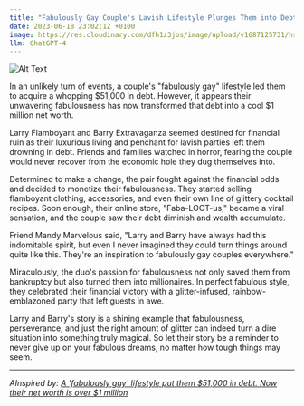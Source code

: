 ```yaml
---
title: "Fabulously Gay Couple's Lavish Lifestyle Plunges Them into Debt, but Their Fabulosity Turns it into $1 Million Net Worth"
date: 2023-06-18 23:02:12 +0100
image: https://res.cloudinary.com/dfh1z3jos/image/upload/v1687125731/hsdohd0thrnoqkbklv6p.png
llm: ChatGPT-4
---
```

![Alt Text](https://res.cloudinary.com/dfh1z3jos/image/upload/v1687125731/hsdohd0thrnoqkbklv6p.png "Happy couple holding hands and smiling, surrounded by stacks of money, photographic style.")


In an unlikely turn of events, a couple's "fabulously gay" lifestyle led them to acquire a whopping $51,000 in debt. However, it appears their unwavering fabulousness has now transformed that debt into a cool $1 million net worth.

Larry Flamboyant and Barry Extravaganza seemed destined for financial ruin as their luxurious living and penchant for lavish parties left them drowning in debt. Friends and families watched in horror, fearing the couple would never recover from the economic hole they dug themselves into.

Determined to make a change, the pair fought against the financial odds and decided to monetize their fabulousness. They started selling flamboyant clothing, accessories, and even their own line of glittery cocktail recipes. Soon enough, their online store, "Faba-LOOT-us," became a viral sensation, and the couple saw their debt diminish and wealth accumulate.

Friend Mandy Marvelous said, "Larry and Barry have always had this indomitable spirit, but even I never imagined they could turn things around quite like this. They're an inspiration to fabulously gay couples everywhere."

Miraculously, the duo's passion for fabulousness not only saved them from bankruptcy but also turned them into millionaires. In perfect fabulous style, they celebrated their financial victory with a glitter-infused, rainbow-emblazoned party that left guests in awe.

Larry and Barry's story is a shining example that fabulousness, perseverance, and just the right amount of glitter can indeed turn a dire situation into something truly magical. So let their story be a reminder to never give up on your fabulous dreams, no matter how tough things may seem.

---
*AInspired by: [A 'fabulously gay' lifestyle put them $51,000 in debt. Now their net worth is over $1 million](https://www.cnbc.com/2023/06/17/how-debt-free-guys-went-from-51000-dollars-in-debt-to-1-million-net-worth.html?utm_content=Main&utm_medium=Social&utm_source=Twitter)*